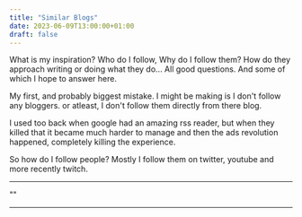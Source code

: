 ```yaml
---
title: "Similar Blogs"
date: 2023-06-09T13:00:00+01:00
draft: false
---
```


<!-- Blog Post #13 -->

What is my inspiration? Who do I follow, Why do I follow them? How do they approach writing or doing what they do... All good questions. And some of which I hope to answer here.

My first, and probably biggest mistake. I might be making is I don't follow any bloggers. or atleast, I don't follow them directly from there blog.

I used too back when google had an amazing rss reader, but when they killed that it became much harder to manage and then the ads revolution happened, completely killing the experience.

So how do I follow people? Mostly I follow them on twitter, youtube and more recently twitch.

<!-- https://www.adhddd.com/ -->
<!-- https://www.authenticallyemily.uk/ -->
<!-- https://blog.m-ou.se/ -->
<!-- https://jenniferopal.com/ -->





---

""

---

<!-- ### Resources:

- []() -->
